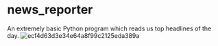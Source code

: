 # news_reporter
An extremely basic Python program which reads us top headlines of the day.
  ![ecf4d63d3e34e64a8f99c2125eda389a](https://user-images.githubusercontent.com/76548882/130815536-97ccdb30-4aa9-4059-bc6b-b64bacb4b710.jpg)

